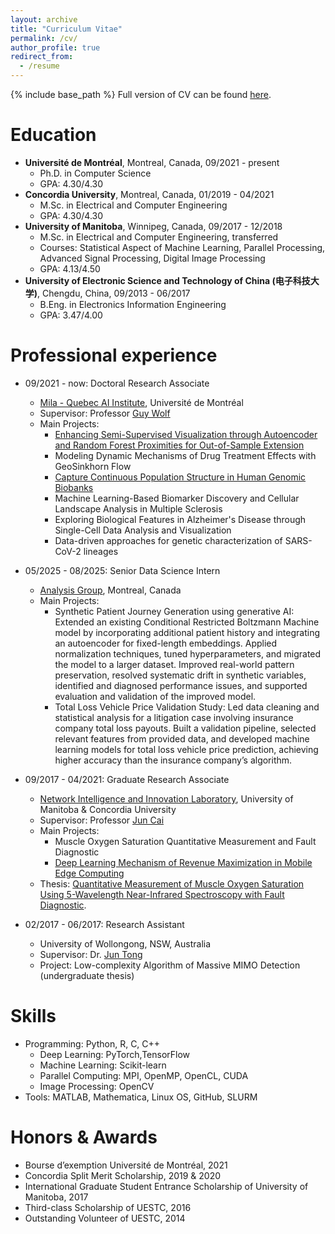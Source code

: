 ```yaml
---
layout: archive
title: "Curriculum Vitae"
permalink: /cv/
author_profile: true
redirect_from:
  - /resume
---
```


{% include base_path %}
Full version of CV can be found [here](https://github.com/nishuang83/nishuang83.github.io/blob/master/files/Resume_ShuangNi_202510.pdf).

Education
======
* **Université de Montréal**, Montreal, Canada, 09/2021 - present
  * Ph.D. in Computer Science
  * GPA: 4.30/4.30
* **Concordia University**, Montreal, Canada, 01/2019 - 04/2021
  * M.Sc. in Electrical and Computer Engineering
  * GPA: 4.30/4.30
* **University of Manitoba**, Winnipeg, Canada, 09/2017 - 12/2018
  * M.Sc. in Electrical and Computer Engineering, transferred
  * Courses: Statistical Aspect of Machine Learning, Parallel Processing, Advanced Signal Processing, Digital Image Processing
  * GPA: 4.13/4.50
* **University of Electronic Science and Technology of China (电子科技大学)**, Chengdu, China, 09/2013 - 06/2017
  * B.Eng. in Electronics Information Engineering
  * GPA: 3.47/4.00

Professional experience
======
* 09/2021 - now: Doctoral Research Associate
  * [Mila - Quebec AI Institute](https://mila.quebec/en/), Université de Montréal
  * Supervisor: Professor [Guy Wolf](http://guywolf.org/)
  * Main Projects:
    * [Enhancing Semi-Supervised Visualization through Autoencoder and Random Forest Proximities for Out-of-Sample Extension](https://arxiv.org/abs/2406.04421)
    * Modeling Dynamic Mechanisms of Drug Treatment Effects with GeoSinkhorn Flow
    * [Capture Continuous Population Structure in Human Genomic Biobanks](https://colab.research.google.com/drive/1B-pJMtgQJ97XL4UhuscR5NibF2D3Izt2#scrollTo=hnDGbVOx-bZt)
    * Machine Learning-Based Biomarker Discovery and Cellular Landscape Analysis in Multiple Sclerosis
    * Exploring Biological Features in Alzheimer's Disease through Single-Cell Data Analysis and Visualization
    * Data-driven approaches for genetic characterization of SARS-CoV-2 lineages
  
* 05/2025 - 08/2025: Senior Data Science Intern
  * [Analysis Group](https://www.analysisgroup.com/), Montreal, Canada
  * Main Projects:
    * Synthetic Patient Journey Generation using generative AI: Extended an existing Conditional Restricted Boltzmann Machine model by incorporating additional patient history and integrating an autoencoder for fixed-length embeddings. Applied normalization techniques, tuned hyperparameters, and migrated the model to a larger dataset. Improved real-world pattern preservation, resolved systematic drift in synthetic variables, identified and diagnosed performance issues, and supported evaluation and validation of the improved model.
    * Total Loss Vehicle Price Validation Study: Led data cleaning and statistical analysis for a litigation case involving insurance company total loss payouts. Built a validation pipeline, selected relevant features from provided data, and developed machine learning models for total loss vehicle price prediction, achieving higher accuracy than the insurance company’s algorithm. 
    
* 09/2017 - 04/2021: Graduate Research Associate
  * [Network Intelligence and Innovation Laboratory](https://users.encs.concordia.ca/~juncai/), University of Manitoba & Concordia University
  * Supervisor: Professor [Jun Cai](https://www.concordia.ca/faculty/jun-cai.html)
  * Main Projects: 
    * Muscle Oxygen Saturation Quantitative Measurement and Fault Diagnostic
    * [Deep Learning Mechanism of Revenue Maximization in Mobile Edge Computing](https://ieeexplore.ieee.org/document/9619925)
  * Thesis: [Quantitative Measurement of Muscle Oxygen Saturation Using 5-Wavelength Near-Infrared Spectroscopy with Fault Diagnostic](https://spectrum.library.concordia.ca/988003/).

* 02/2017 - 06/2017: Research Assistant
  * University of Wollongong, NSW, Australia
  * Supervisor: Dr. [Jun Tong](https://scholars.uow.edu.au/display/jun_tong)
  * Project: Low-complexity Algorithm of Massive MIMO Detection (undergraduate thesis)
  
Skills
======
* Programming: Python, R, C, C++
  * Deep Learning: PyTorch,TensorFlow
  * Machine Learning: Scikit-learn
  * Parallel Computing: MPI, OpenMP, OpenCL, CUDA
  * Image Processing: OpenCV
* Tools: MATLAB, Mathematica, Linux OS, GitHub, SLURM
 
Honors & Awards
======
* Bourse d’exemption Université de Montréal, 2021
* Concordia Split Merit Scholarship, 2019 & 2020
* International Graduate Student Entrance Scholarship of University of Manitoba, 2017
* Third-class Scholarship of UESTC, 2016
* Outstanding Volunteer of UESTC, 2014
